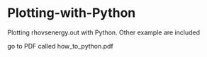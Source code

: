 # Plotting-with-Python
Plotting rhovsenergy.out with Python.  Other example are included

go to PDF called how_to_python.pdf
